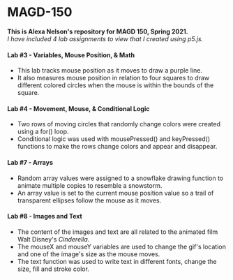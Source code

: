 # MAGD-150

**This is Alexa Nelson's repository for MAGD 150, Spring 2021.**    
_I have included 4 lab assignments to view that I created using p5.js._  

#### Lab #3 - Variables, Mouse Position, & Math  
* This lab tracks mouse position as it moves to draw a purple line. 
* It also measures mouse position in relation to four squares to draw different colored circles when the mouse is within the bounds of the square. 
#### Lab #4 - Movement, Mouse, & Conditional Logic  
* Two rows of moving circles that randomly change colors were created using a for() loop. 
* Conditional logic was used with mousePressed() and keyPressed() functions to make the rows change colors and appear and disappear.
#### Lab #7 - Arrays  
* Random array values were assigned to a snowflake drawing function to animate multiple copies to resemble a snowstorm.
* An array value is set to the current mouse position value so a trail of transparent ellipses follow the mouse as it moves. 
#### Lab #8 - Images and Text  
* The content of the images and text are all related to the animated film Walt Disney's _Cinderella_.
* The mouseX and mouseY variables are used to change the gif's location and one of the image's size as the mouse moves.
* The text function was used to write text in different fonts, change the size, fill and stroke color. 
